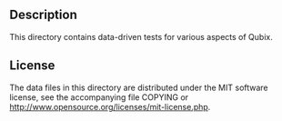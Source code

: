 Description
------------

This directory contains data-driven tests for various aspects of Qubix.

License
--------

The data files in this directory are distributed under the MIT software
license, see the accompanying file COPYING or
http://www.opensource.org/licenses/mit-license.php.

